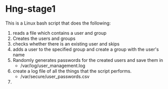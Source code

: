 # Hng-stage1
This is a Linux bash script that does the following:

1. reads a file which contains a user and group
2. Creates the users and groups
3. checks whether there is an existing user and skips
4. adds a user to the specified group and create a group with the user's name
5. Randomly generates passwords for the created users and save them in 
    - /var/log/user_management.log
6. create a log file of all the things that the script performs.
    - /var/secure/user_passwords.csv
7. 
